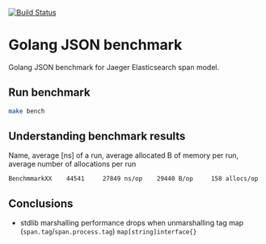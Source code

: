 [![Build Status][ci-img]][ci]

# Golang JSON benchmark
Golang JSON benchmark for Jaeger Elasticsearch span model.

## Run benchmark
```bash
make bench
```

## Understanding benchmark results
Name, average [ns] of a run, average allocated B of memory per run, average number of allocations per run
```
BenchmmarkXX    44541     27849 ns/op    29440 B/op     158 allocs/op
```

## Conclusions

* stdlib marshalling performance drops when unmarshalling tag map (`span.tag`/`span.process.tag`) `map[string]interface{}`

[ci-img]: https://github.com/pavolloffay/golang-json-benchmark/workflows/CI%20Workflow/badge.svg
[ci]: https://github.com/pavolloffay/golang-json-benchmark/actions

